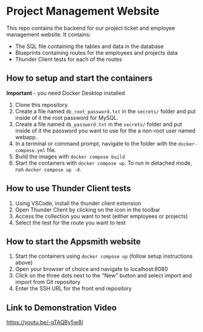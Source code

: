 # Project Management Website

This repo contains the backend for our project ticket and employee management website. It contains:
- The SQL file containing the tables and data in the database
- Blueprints containing routes for the employees and projects data
- Thunder Client tests for each of the routes

## How to setup and start the containers
**Important** - you need Docker Desktop installed

1. Clone this repository.  
2. Create a file named `db_root_password.txt` in the `secrets/` folder and put inside of it the root password for MySQL. 
3. Create a file named `db_password.txt` in the `secrets/` folder and put inside of it the password you want to use for the a non-root user named webapp. 
4. In a terminal or command prompt, navigate to the folder with the `docker-compose.yml` file.  
5. Build the images with `docker compose build`
6. Start the containers with `docker compose up`.  To run in detached mode, run `docker compose up -d`. 

## How to use Thunder Client tests

1. Using VSCode, install the thunder client extension
2. Open Thunder Client by clicking on the icon in the toolbar
3. Access the collection you want to test (either employees or projects)
4. Select the test for the route you want to test

## How to start the Appsmith website

1. Start the containers using `docker compose up` (follow setup instructions above)
2. Open your browser of choice and navigate to localhost:8080
3. Click on the three dots next to the "New" button and select import and import from Git repository
4. Enter the SSH URL for the front end repository

## Link to Demonstration Video
https://youtu.be/-qTAQBy5w8I



